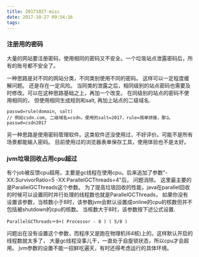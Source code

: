 ```yaml
---
title: 20171027-misc
date: 2017-10-27 09:54:16
tags:
---
```


### 注册用的密码
大量的网站要注册密码，使用相同的密码又不安全。一个垃圾站点泄露密码后，所有的账号都不安全了。   

一种思路是对不同的网站分类，不同类别使用不同的密码。 这样可以一定程度缓解问题。 还是存在一定风险。
当同类的泄露之后，相同级别的站点密码也需要及时修改。可以在这种思路基础之上，再加一个改变。
在同级别的站点的密码不使用相同的， 但使用相同生成规则和salt, 再加上站点的二级域名.
```
passwd=rule(domain, salt)
// 例如csdn.com, 二级域名=csdn，使用的salt=2017，rule=简单拼接，那么passwd=csdn2017
```

另一种思路是使用密码管理软件。这类软件还没使用过，不好评价。可能不是所有场景都能输入密码。
目前使用过的浏览器表单保存工具，使用体验也不是太好。

### jvm垃圾回收占用cpu超过
   有个job被反馈cpu超用，主要是gc线程在使用cpu。后来追加了参数"-XX:SurvivorRatio=5
-XX:ParallelGCThreads=4"后， 问题消除。   这里最主要的是ParallelGCThreads这个参数。
为了提高垃圾回收的性能，java在parallel回收的时候可以设置同时并行处理的线程数也就是ParallelGCThreads，
如果你没有设置该参数，当核数小于8时，该参数jvm会默认设置成online的cpu的核数但并不包括被shutdown的cpu的核数。
当核数大于8时，该参数按下述公式设置.
```
ParallelGCThreads＝8+( Processor - 8 ) ( 5/8 )
```
   问题出在没有设置这个参数，而程序又是跑在物理机(64核)上的。这样默认开启的线程数就太多了，
大量gc线程没事儿干，一直处于自旋锁状态，所以cpu才会超用。
   jvm参数的设置不能一招鲜吃遍天，有时还得考虑运行的具体环境。
